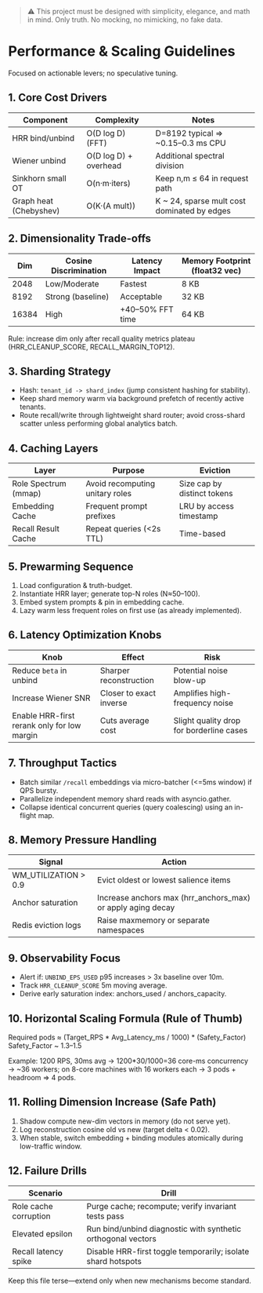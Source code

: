 > :warning: This project must be designed with simplicity, elegance, and math in mind. Only truth. No mocking, no mimicking, no fake data.

# Performance & Scaling Guidelines

Focused on actionable levers; no speculative tuning.

## 1. Core Cost Drivers
| Component | Complexity | Notes |
|-----------|------------|-------|
| HRR bind/unbind | O(D log D) (FFT) | D=8192 typical => ~0.15–0.3 ms CPU |
| Wiener unbind | O(D log D) + overhead | Additional spectral division |
| Sinkhorn small OT | O(n·m·iters) | Keep n,m ≤ 64 in request path |
| Graph heat (Chebyshev) | O(K·(A mult)) | K ~ 24, sparse mult cost dominated by edges |

## 2. Dimensionality Trade-offs
| Dim | Cosine Discrimination | Latency Impact | Memory Footprint (float32 vec) |
|-----|-----------------------|----------------|---------------------------------|
| 2048 | Low/Moderate | Fastest | 8 KB |
| 8192 | Strong (baseline) | Acceptable | 32 KB |
| 16384 | High | +40–50% FFT time | 64 KB |

Rule: increase dim only after recall quality metrics plateau (HRR_CLEANUP_SCORE, RECALL_MARGIN_TOP12).

## 3. Sharding Strategy
- Hash: `tenant_id -> shard_index` (jump consistent hashing for stability).
- Keep shard memory warm via background prefetch of recently active tenants.
- Route recall/write through lightweight shard router; avoid cross-shard scatter unless performing global analytics batch.

## 4. Caching Layers
| Layer | Purpose | Eviction |
|-------|---------|----------|
| Role Spectrum (mmap) | Avoid recomputing unitary roles | Size cap by distinct tokens |
| Embedding Cache | Frequent prompt prefixes | LRU by access timestamp |
| Recall Result Cache | Repeat queries (<2s TTL) | Time-based |

## 5. Prewarming Sequence
1. Load configuration & truth-budget.
2. Instantiate HRR layer; generate top-N roles (N≈50–100).
3. Embed system prompts & pin in embedding cache.
4. Lazy warm less frequent roles on first use (as already implemented). 

## 6. Latency Optimization Knobs
| Knob | Effect | Risk |
|------|--------|------|
| Reduce `beta` in unbind | Sharper reconstruction | Potential noise blow-up |
| Increase Wiener SNR | Closer to exact inverse | Amplifies high-frequency noise |
| Enable HRR-first rerank only for low margin | Cuts average cost | Slight quality drop for borderline cases |

## 7. Throughput Tactics
- Batch similar `/recall` embeddings via micro-batcher (<=5ms window) if QPS bursty.
- Parallelize independent memory shard reads with asyncio.gather.
- Collapse identical concurrent queries (query coalescing) using an in-flight map.

## 8. Memory Pressure Handling
| Signal | Action |
|--------|--------|
| WM_UTILIZATION > 0.9 | Evict oldest or lowest salience items |
| Anchor saturation | Increase anchors max (hrr_anchors_max) or apply aging decay |
| Redis eviction logs | Raise maxmemory or separate namespaces |

## 9. Observability Focus
- Alert if: `UNBIND_EPS_USED` p95 increases > 3x baseline over 10m.
- Track `HRR_CLEANUP_SCORE` 5m moving average.
- Derive early saturation index: anchors_used / anchors_capacity.

## 10. Horizontal Scaling Formula (Rule of Thumb)
Required pods ≈ (Target_RPS * Avg_Latency_ms / 1000) * (Safety_Factor)
Safety_Factor ~ 1.3–1.5

Example: 1200 RPS, 30ms avg → 1200*30/1000=36 core-ms concurrency → ~36 workers; on 8-core machines with 16 workers each → 3 pods + headroom ⇒ 4 pods.

## 11. Rolling Dimension Increase (Safe Path)
1. Shadow compute new-dim vectors in memory (do not serve yet).
2. Log reconstruction cosine old vs new (target delta < 0.02).
3. When stable, switch embedding + binding modules atomically during low-traffic window.

## 12. Failure Drills
| Scenario | Drill |
|----------|-------|
| Role cache corruption | Purge cache; recompute; verify invariant tests pass |
| Elevated epsilon | Run bind/unbind diagnostic with synthetic orthogonal vectors |
| Recall latency spike | Disable HRR-first toggle temporarily; isolate shard hotspots |

Keep this file terse—extend only when new mechanisms become standard.
